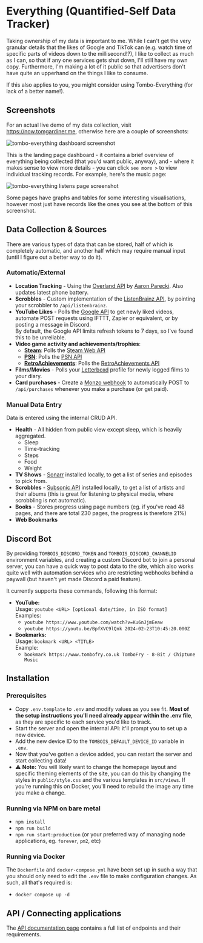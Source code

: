 # Everything (Quantified-Self Data Tracker)

Taking ownership of my data is important to me. While I can't get the very
granular details that the likes of Google and TikTok can (e.g. watch time of
specific parts of videos down to the millisecond⁉), I like to collect as much as
I can, so that if any one services gets shut down, I'll still have my own copy.
Furthermore, I'm making a lot of it public so that advertisers don't have quite
an upperhand on the things I like to consume.

If this also applies to you, you might consider using Tombo-Everything (for lack
of a better name!).

## Screenshots

For an actual live demo of my data collection, visit
<https://now.tomgardiner.me>, otherwise here are a couple of screenshots:

![tombo-everything dashboard screenshot](./screenshot-dashboard.png)

This is the landing page dashboard - it contains a brief overview of everything
being collected (that you'd want public, anyway), and - where it makes sense to
view more details - you can click `see more >` to view individual tracking
records. For example, here's the music page:

![tombo-everything listens page screenshot](./screenshot-listens.png)

Some pages have graphs and tables for some interesting visualisations, however
most just have records like the ones you see at the bottom of this screenshot.

## Data Collection & Sources

There are various types of data that can be stored, half of which is completely
automatic, and another half which may require manual input (until I figure out a
better way to do it).

### Automatic/External

* **Location Tracking** - Using the
  [Overland API](https://github.com/aaronpk/Overland-iOS#api) by
  [Aaron Parecki](https://aaronparecki.com/). Also updates latest phone battery.
* **Scrobbles** - Custom implementation of the
  [ListenBrainz API](https://listenbrainz-server.readthedocs.io/en/latest/dev/api.html),
  by pointing your scrobbler to `/api/listenbrainz`.
* **YouTube Likes** - Polls the
  [Google API](https://developers.google.com/youtube/v3/) to get newly liked
  videos, automate POST requests using IFTTT, Zapier or equivalent, or by
  posting a message in Discord.  
  By default, the Google API limits refresh tokens to 7 days, so I've found this
  to be unreliable.
* **Video game activity and achievements/trophies**:
  * [**Steam**](https://store.steampowered.com/): Polls the
    [Steam Web API](https://developer.valvesoftware.com/wiki/Steam_Web_API)
  * [**PSN**](https://www.playstation.com/playstation-network/): Polls the
    [PSN API](https://github.com/achievements-app/psn-api)
  * [**RetroAchievements**](https://retroachievements.org/): Polls the
    [RetroAchievements API](https://api-docs.retroachievements.org/)
* **Films/Movies** - Polls your [Letterboxd](https://letterboxd.com) profile for
  newly logged films to your diary.
* **Card purchases** - Create a
  [Monzo webhook](https://docs.monzo.com/#webhooks) to automatically POST to
  `/api/purchases` whenever you make a purchase (or get paid).

### Manual Data Entry

Data is entered using the internal CRUD API.

* **Health** - All hidden from public view except sleep, which is heavily
  aggregated.
  * Sleep
  * Time-tracking
  * Steps
  * Food
  * Weight
* **TV Shows** - [Sonarr](https://sonarr.tv/) installed locally, to get a list
  of series and episodes to pick from.
* **Scrobbles** - [Subsonic API](http://www.subsonic.org/pages/api.jsp)
  installed locally, to get a list of artists and their albums (this is great
  for listening to physical media, where scrobbling is not automatic).
* **Books** - Stores progress using page numbers (eg. if you've read 48 pages,
  and there are total 230 pages, the progress is therefore 21%)
* **Web Bookmarks**

## Discord Bot

By providing `TOMBOIS_DISCORD_TOKEN` and `TOMBOIS_DISCORD_CHANNELID` environment
variables, and creating a custom Discord bot to join a personal server, you can
have a quick way to post data to the site, which also works quite well with
automation services who are restricting webhooks behind a paywall (but haven't
yet made Discord a paid feature).

It currently supports these commands, following this format:

* **YouTube:**  
  Usage: `youtube <URL> [optional date/time, in ISO format]`  
  Examples:
  * `youtube https://www.youtube.com/watch?v=Ku6nJjmEeaw`
  * `youtube https://youtu.be/BpfXVC9lQnk 2024-02-23T10:45:20.000Z`
* **Bookmarks:**  
  Usage: `bookmark <URL> <TITLE>`  
  Example:
  * `bookmark https://www.tombofry.co.uk TomboFry - 8-Bit / Chiptune Music`

## Installation

### Prerequisites

* Copy `.env.template` to `.env` and modify values as you see fit. **Most of the
  setup instructions you'll need already appear within the .env file**, as they
  are specific to each service you'd like to track.
* Start the server and open the internal API: it'll prompt you to set up a new
  device.
* Add the new device ID to the `TOMBOIS_DEFAULT_DEVICE_ID` variable in `.env`.
* Now that you've gotten a device added, you can restart the server and start
  collecting data!
* ⚠ **Note:** You will likely want to change the homepage layout and specific
  theming elements of the site, you can do this by changing the styles in
  `public/style.css` and the various templates in `src/views`. If you're running
  this on Docker, you'll need to rebuild the image any time you make a change.

### Running via NPM on bare metal

* `npm install`
* `npm run build`
* `npm run start:production` (or your preferred way of managing node
  applications, eg. `forever`, `pm2`, etc)

### Running via Docker

The `Dockerfile` and `docker-compose.yml` have been set up in such a way that
you should only need to edit the `.env` file to make configuration changes. As
such, all that's required is:

* `docker compose up -d`

## API / Connecting applications

The [API documentation page](./API.md) contains a full list of endpoints and
their requirements.
